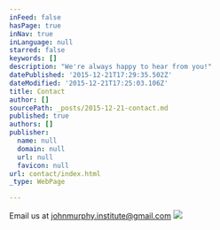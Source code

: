 ```yaml
---
inFeed: false
hasPage: true
inNav: true
inLanguage: null
starred: false
keywords: []
description: "We're always happy to hear from you!"
datePublished: '2015-12-21T17:29:35.502Z'
dateModified: '2015-12-21T17:25:03.106Z'
title: Contact
author: []
sourcePath: _posts/2015-12-21-contact.md
published: true
authors: []
publisher:
  name: null
  domain: null
  url: null
  favicon: null
url: contact/index.html
_type: WebPage

---
```

Email us at johnmurphy.institute@gmail.com
![](https://s3-us-west-2.amazonaws.com/the-grid-img/p/506037943bc8940dd22a9ee82001ce3928e922c9.jpg)